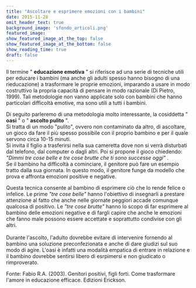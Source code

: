 ```yaml
---
title: "Ascoltare e esprimere emozioni con i bambini"
date: 2015-11-28
omit_header_text: true
background_image: 'sfondo_articoli.png'
featured_image: 
show_featured_image_at_the_top: false
show_featured_image_at_the_bottom: false
show_reading_time: true
draft: false
---
```


  
Il termine " **educazione emotiva** " si riferisce ad una serie di tecniche
utili per educare i bambini (ma anche gli adulti spesso hanno bisogno di una
rieducazione) a trasformare le proprie emozioni, imparando a usare in modo
costruttivo la propria capacità di pensare in modo razionale (Di Pietro,
1999). Tali metodologie non vanno applicate solo con bambini che hanno
particolari difficoltà emotive, ma sono utili a tutti i bambini.  
  
Di seguito parleremo di una metodologia molto interessante, la cosiddetta "
**oasi** " o " **ascolto pulito** ".  
Si tratta di un modo "pulito", ovvero non contaminato da altro, di ascoltare,
un gioco da fare il più spesso possibile con il proprio bambino e per il quale
servono circa 10-15 minuti.  
Si invita il figlio a trasferirsi nella sua cameretta dove non si verrà
disturbati dal telefono, dal computer o dagli altri. Poi si propone il gioco
chiedendo: _"Dimmi tre cose belle e tre cose brutte che ti sono successe
oggi"_ .  
Se il bambino ha difficoltà a cominciare, il genitore può fare un esempio
tratto dalla sua giornata. In questo modo, il genitore funge da modello che
prova e affronta emozioni positive e negative.  
  
Questa tecnica consente al bambino di esprimere ciò che lo rende felice o
infelice. Le prime _"tre cose belle"_ hanno l'obiettivo di insegnarli a
prestare attenzione al fatto che anche nelle giornate peggiori accade comunque
qualcosa di positivo. Le _"tre cose brutte"_ hanno lo scopo di far esprimere
al bambino delle emozioni negative e di fargli capire che anche le emozioni
che fanno male possono essere accettate e soprattutto condivise con gli altri.  
​  
Durante l'ascolto, l'adulto dovrebbe evitare di intervenire fornendo al
bambino una soluzione preconfezionata e anche di dare giudizi sul suo modo di
agire. L'oasi è infatti una modalità empatica di entrare in relazione e il
bambino dovrebbe sentirsi libero di esrpimersi e non giudicato o rimproverato.  
  
Fonte: Fabio R.A. (2003). Genitori positivi, figli forti. Come trasformare
l'amore in educazione efficace. Edizioni Erickson.

